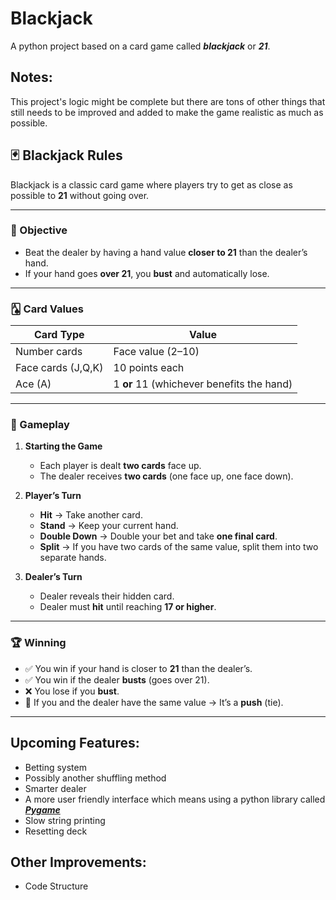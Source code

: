 # Blackjack

A python project based on a card game called ***blackjack*** or ***21***.

## Notes:

This project's logic might be complete but there are tons of other things that still needs to be improved and added to make the game realistic as much as possible.

## 🃏 Blackjack Rules

Blackjack is a classic card game where players try to get as close as possible to **21** without going over.

---

### 🎯 Objective
- Beat the dealer by having a hand value **closer to 21** than the dealer’s hand.  
- If your hand goes **over 21**, you **bust** and automatically lose.

---

### 🂡 Card Values
| Card Type       | Value                  |
|-----------------|------------------------|
| Number cards    | Face value (2–10)      |
| Face cards (J,Q,K) | 10 points each      |
| Ace (A)         | 1 **or** 11 (whichever benefits the hand) |

---

### 🔄 Gameplay

1. **Starting the Game**
   - Each player is dealt **two cards** face up.  
   - The dealer receives **two cards** (one face up, one face down).  

2. **Player’s Turn**
   - **Hit** → Take another card.  
   - **Stand** → Keep your current hand.  
   - **Double Down** → Double your bet and take **one final card**.  
   - **Split** → If you have two cards of the same value, split them into two separate hands.  

3. **Dealer’s Turn**
   - Dealer reveals their hidden card.  
   - Dealer must **hit** until reaching **17 or higher**.  

---

### 🏆 Winning
- ✅ You win if your hand is closer to **21** than the dealer’s.  
- ✅ You win if the dealer **busts** (goes over 21).  
- ❌ You lose if you **bust**.  
- 🤝 If you and the dealer have the same value → It’s a **push** (tie).  

---

## Upcoming Features:
- Betting system
- Possibly another shuffling method
- Smarter dealer
- A more user friendly interface which means using a python library called [***Pygame***](https://www.pygame.org)
- Slow string printing
- Resetting deck

## Other Improvements:
- Code Structure

